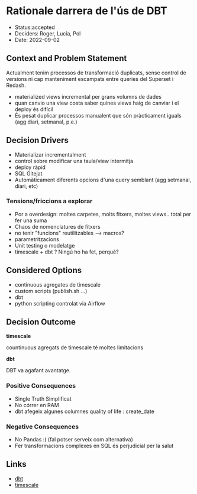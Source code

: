 # Rationale darrera de l'ús de DBT

* Status:accepted
* Deciders: Roger, Lucía, Pol
* Date: 2022-09-02

## Context and Problem Statement

Actualment tenim processos de transformació duplicats, sense control de versions ni cap manteniment escampats entre queries del Superset i Redash.

* materialized views incremental per grans volumns de dades
* quan canvio una view costa saber quines views haig de canviar i el deploy és difícil
* És pesat duplicar processos manualent que són pràcticament iguals (agg diari, setmanal, p.e.)

## Decision Drivers

* Materializar incrementalment
* control sobre modificar una taula/view intermitja
* deploy ràpid
* SQL Gitejat
* Automàticament diferents opcions d'una query semblant (agg setmanal, diari, etc)

### Tensions/friccions a explorar

* Por a overdesign: moltes carpetes, molts fitxers, moltes views.. total per fer una suma
* Chaos de nomenclatures de fitxers
* no tenir "funcions" reutilitzables --> macros?
* parametritzacions
* Unit testing o modelatge
* timescale + dbt ? Ningú ho ha fet, perquè?

## Considered Options

* continuous agregates de timescale
* custom scripts (publish.sh ...)
* dbt
* python scripting controlat via Airflow

## Decision Outcome

**timescale**

countinuous agregats de timescale té moltes limitacions

**dbt**

DBT va agafant avantatge.

### Positive Consequences

* Single Truth Simplificat
* No córrer en RAM
* dbt afegeix algunes columnes quality of life : create_date

### Negative Consequences

* No Pandas :( (fal potser serveix com alternativa)
* Fer transformacions complexes en SQL és perjudicial per la salut


## Links

* [dbt](https://docs.getdbt.com)
* [timescale](https://docs.timescale.com/timescaledb/latest/how-to-guides/continuous-aggregates/)
